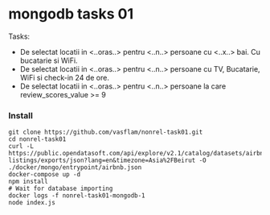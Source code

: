 # mongodb tasks 01

Tasks:
- De selectat locatii in <..oras..> pentru <..n..> persoane cu <..x..> bai. Cu bucatarie si WiFi.
- De selectat locatii in <..oras..> pentru <..n..> persoane cu TV, Bucatarie, WiFi si check-in 24 de ore.
- De selectat locatii in <..oras..> pentru <..n..> persoane la care review_scores_value >= 9


### Install
```
git clone https://github.com/vasflam/nonrel-task01.git
cd nonrel-task01
curl -L https://public.opendatasoft.com/api/explore/v2.1/catalog/datasets/airbnb-listings/exports/json?lang=en&timezone=Asia%2FBeirut -O ./docker/mongo/entrypoint/airbnb.json
docker-compose up -d
npm install
# Wait for database importing
docker logs -f nonrel-task01-mongodb-1
node index.js
```
